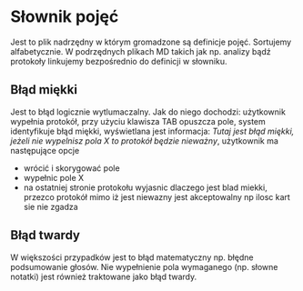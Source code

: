 # Słownik pojęć 
Jest to plik nadrzędny w którym gromadzone są definicje pojęć. Sortujemy alfabetycznie. W podrzędnych plikach MD takich jak np. analizy bądź protokoły linkujemy bezpośrednio do definicji w słowniku.

## Błąd miękki
Jest to błąd logicznie wytlumaczalny. Jak do niego dochodzi: użytkownik wypełnia protokół, przy użyciu klawisza TAB opuszcza pole, system identyfikuje błąd miękki, wyświetlana jest informacja:  *Tutaj jest błąd miękki, jeżeli nie wypelnisz pola X to protokół będzie nieważny*, użytkownik ma następujące opcje
* wrócić i skorygować pole
* wypełnic pole X 
* na ostatniej stronie protokołu wyjasnic dlaczego jest blad miekki, przezco protokół mimo iż jest niewazny jest akceptowalny np ilosc kart sie nie zgadza

## Błąd twardy	
W większości przypadków jest to błąd matematyczny np. błędne podsumowanie głosów. Nie wypełnienie pola wymaganego (np. słowne notatki) jest również traktowane jako błąd twardy.
